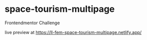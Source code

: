 # space-tourism-multipage
Frontendmentor Challenge


live preview at https://ll-fem-space-tourism-multipage.netlify.app/
